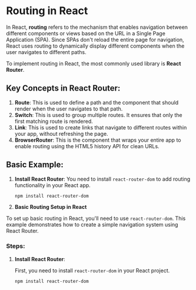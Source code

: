 # Routing in React

In React, **routing** refers to the mechanism that enables navigation between different components or views based on the URL in a Single Page Application (SPA). Since SPAs don't reload the entire page for navigation, React uses routing to dynamically display different components when the user navigates to different paths.

To implement routing in React, the most commonly used library is **React Router**.

## Key Concepts in React Router:

1. **Route**: This is used to define a path and the component that should render when the user navigates to that path.
2. **Switch**: This is used to group multiple routes. It ensures that only the first matching route is rendered.
3. **Link**: This is used to create links that navigate to different routes within your app, without refreshing the page.
4. **BrowserRouter**: This is the component that wraps your entire app to enable routing using the HTML5 history API for clean URLs.

## Basic Example:

1. **Install React Router**:
   You need to install `react-router-dom` to add routing functionality in your React app.

   ```bash
   npm install react-router-dom
   ```

2. **Basic Routing Setup in React**

To set up basic routing in React, you'll need to use `react-router-dom`. This example demonstrates how to create a simple navigation system using React Router.

### Steps:

1. **Install React Router**:

   First, you need to install `react-router-dom` in your React project.

   ```bash
   npm install react-router-dom
  ```
